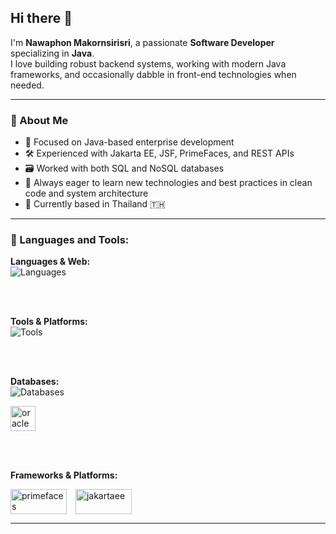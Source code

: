 ## Hi there 👋

I'm **Nawaphon Makornsirisri**, a passionate **Software Developer** specializing in **Java**.  
I love building robust backend systems, working with modern Java frameworks, and occasionally dabble in front-end technologies when needed.

---

### 💼 About Me
- 🔧 Focused on Java-based enterprise development
- 🛠️ Experienced with Jakarta EE, JSF, PrimeFaces, and REST APIs
- 🗃️ Worked with both SQL and NoSQL databases
- 🧠 Always eager to learn new technologies and best practices in clean code and system architecture
- 📌 Currently based in Thailand 🇹🇭

---

### 🧰 Languages and Tools:

<p align="left">

  <!-- Programming Languages & Web -->
  <strong>Languages & Web:</strong><br/>
  <img src="https://skillicons.dev/icons?i=java,html,css,javascript" alt="Languages" />  

  <br/><br/>

  <!-- Tools -->
  <strong>Tools & Platforms:</strong><br/>
  <img src="https://skillicons.dev/icons?i=git,docker" alt="Tools" />

  <br/><br/>

  <!-- Databases -->
  <strong>Databases:</strong><br/>
  <img src="https://skillicons.dev/icons?i=mysql,postgres,mongodb,sqlite,redis,cassandra" alt="Databases" />

  <!-- Oracle icon -->
  <img src="https://www.vectorlogo.zone/logos/oracle/oracle-icon.svg" alt="oracle" width="40" height="40" />

  <br/><br/>

  <!-- Frameworks / Platforms -->
  <strong>Frameworks & Platforms:</strong><br/>
  <!-- PrimeFaces icon -->
  <img src="https://www.primefaces.org/wp-content/uploads/2020/01/primefaces-logo.png" alt="primefaces" width="90" height="40" style="vertical-align:middle;" />

  <!-- Jakarta EE icon -->
  <img src="https://upload.wikimedia.org/wikipedia/commons/d/d5/Jakarta_EE_logo.svg" alt="jakartaee" width="90" height="40" style="vertical-align:middle; margin-left:10px;" />

</p>

---
